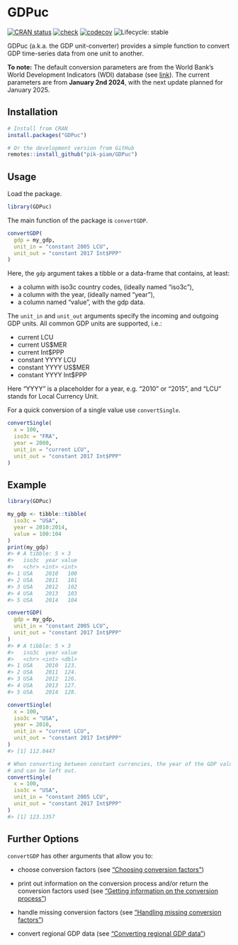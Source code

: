 
<!-- README.md is generated from README.Rmd. Please edit that file -->

# GDPuc

<!-- badges: start -->

[![CRAN
status](https://www.r-pkg.org/badges/version/GDPuc)](https://CRAN.R-project.org/package=GDPuc)
[![check](https://github.com/pik-piam/GDPuc/actions/workflows/check.yaml/badge.svg)](https://github.com/pik-piam/GDPuc/actions/workflows/check.yaml)
[![codecov](https://codecov.io/gh/pik-piam/GDPuc/branch/main/graph/badge.svg?token=3GHXFQXARX)](https://app.codecov.io/gh/pik-piam/GDPuc)
![Lifecycle:
stable](https://img.shields.io/badge/lifecycle-stable-brightgreen.svg)
<!-- badges: end -->

GDPuc (a.k.a. the GDP unit-converter) provides a simple function to
convert GDP time-series data from one unit to another.

**To note:** The default conversion parameters are from the World Bank’s
World Development Indicators (WDI) database (see
[link](https://databank.worldbank.org/source/world-development-indicators)).
The current parameters are from **January 2nd 2024**, with the next
update planned for January 2025.

## Installation

``` r
# Install from CRAN
install.packages("GDPuc")

# Or the development version from GitHub
remotes::install_github("pik-piam/GDPuc")
```

## Usage

Load the package.

``` r
library(GDPuc)
```

The main function of the package is `convertGDP`.

``` r
convertGDP(
  gdp = my_gdp,
  unit_in = "constant 2005 LCU",
  unit_out = "constant 2017 Int$PPP"
)
```

Here, the `gdp` argument takes a tibble or a data-frame that contains,
at least:

- a column with iso3c country codes, (ideally named “iso3c”),
- a column with the year, (ideally named “year”),
- a column named “value”, with the gdp data.

The `unit_in` and `unit_out` arguments specify the incoming and outgoing
GDP units. All common GDP units are supported, i.e.:

- current LCU
- current US\$MER
- current Int\$PPP
- constant YYYY LCU
- constant YYYY US\$MER
- constant YYYY Int\$PPP

Here “YYYY” is a placeholder for a year, e.g. “2010” or “2015”, and
“LCU” stands for Local Currency Unit.

For a quick conversion of a single value use `convertSingle`.

``` r
convertSingle(
  x = 100,
  iso3c = "FRA",
  year = 2000,
  unit_in = "current LCU",
  unit_out = "constant 2017 Int$PPP"
)
```

## Example

``` r
library(GDPuc)

my_gdp <- tibble::tibble(
  iso3c = "USA",
  year = 2010:2014,
  value = 100:104
)
print(my_gdp)
#> # A tibble: 5 × 3
#>   iso3c  year value
#>   <chr> <int> <int>
#> 1 USA    2010   100
#> 2 USA    2011   101
#> 3 USA    2012   102
#> 4 USA    2013   103
#> 5 USA    2014   104

convertGDP(
  gdp = my_gdp,
  unit_in = "constant 2005 LCU",
  unit_out = "constant 2017 Int$PPP"
)
#> # A tibble: 5 × 3
#>   iso3c  year value
#>   <chr> <int> <dbl>
#> 1 USA    2010  123.
#> 2 USA    2011  124.
#> 3 USA    2012  126.
#> 4 USA    2013  127.
#> 5 USA    2014  128.

convertSingle(
  x = 100,
  iso3c = "USA",
  year = 2010,
  unit_in = "current LCU",
  unit_out = "constant 2017 Int$PPP"
)
#> [1] 112.0447

# When converting between constant currencies, the year of the GDP value is not important,
# and can be left out.
convertSingle(
  x = 100,
  iso3c = "USA",
  unit_in = "constant 2005 LCU",
  unit_out = "constant 2017 Int$PPP"
)
#> [1] 123.1357
```

## Further Options

`convertGDP` has other arguments that allow you to:

- choose conversion factors (see [“Choosing conversion
  factors”](https://pik-piam.github.io/GDPuc/articles/source.html))

- print out information on the conversion process and/or return the
  conversion factors used (see [“Getting information on the conversion
  process”](https://pik-piam.github.io/GDPuc/articles/verbose.html))

- handle missing conversion factors (see [“Handling missing conversion
  factors”](https://pik-piam.github.io/GDPuc/articles/handle_NAs.html))

- convert regional GDP data (see [“Converting regional GDP
  data”](https://pik-piam.github.io/GDPuc/articles/with_regions.html))
